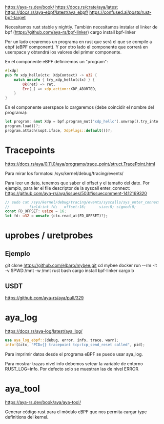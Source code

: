 https://aya-rs.dev/book/
https://docs.rs/crate/aya/latest
https://docs.rs/aya-ebpf/latest/aya_ebpf/
https://confused.ai/posts/rust-bpf-target

Necesitamos rust stable y nightly.
También necesitamos instalar el linker de bpf (https://github.com/aya-rs/bpf-linker)
cargo install bpf-linker

Por un lado crearemos un programa en rust que será el que se compile a ebpf (eBPF component).
Y por otro lado el componente que correrá en userspace y obtendrá los valores del primer componente.


En el componente eBPF definiremos un "program":
```rust
#[xdp]
pub fn xdp_hello(ctx: XdpContext) -> u32 {
    match unsafe { try_xdp_hello(ctx) } {
        Ok(ret) => ret,
        Err(_) => xdp_action::XDP_ABORTED,
    }
}
```

En el componente userspace lo cargaremos (debe coincidir el nombre del programa):
```rust
let program: &mut Xdp = bpf.program_mut("xdp_hello").unwrap().try_into()?;
program.load()?;
program.attach(&opt.iface, XdpFlags::default())?;
```

# Tracepoints
https://docs.rs/aya/0.11.0/aya/programs/trace_point/struct.TracePoint.html

Para mirar los formatos:
/sys/kernel/debug/tracing/events/

Para leer un dato, tenemos que saber el offset y el tamaño del dato.
Por ejemplo, para ler el file descriptor de la syscall enter_connect:
https://github.com/aya-rs/aya/issues/503#issuecomment-1412169320
```rust
// sudo cat /sys/kernel/debug/tracing/events/syscalls/sys_enter_connect/format
//         field:int fd;   offset:16;      size:8; signed:0;
const FD_OFFSET: usize = 16;
let fd: u32 = unsafe {ctx.read_at(FD_OFFSET)?};
```


# uprobes / uretprobes

## Ejemplo
git clone https://github.com/elbaro/mybee.git
cd mybee
docker run --rm -it -v $PWD:/mnt -w /mnt rust bash
cargo install bpf-linker
cargo b

## USDT
https://github.com/aya-rs/aya/pull/329





# aya_log
https://docs.rs/aya-log/latest/aya_log/

```rust
use aya_log_ebpf::{debug, error, info, trace, warn};
info!(&ctx, "PID={} tracepoint tcp:tcp_send_reset called", pid);
```

Para imprimir datos desde el programa eBPF se puede usar aya_log.

Para mostrar trazas nivel info debemos setear la variable de entorno RUST_LOG=info.
Por defecto solo se muestran las de nivel ERROR.


# aya_tool
https://aya-rs.dev/book/aya/aya-tool/

Generar código rust para el módulo eBPF que nos permita cargar type definitions del kernel.
